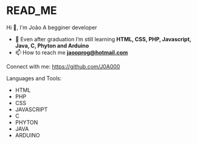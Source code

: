 # READ_ME

Hi 👋, I'm João
A begginer developer

- 🌱 Even after graduation I’m still learning **HTML, CSS, PHP, Javascript, Java, C, Phyton and Arduino**
- 📫 How to reach me **jaooprog@hotmail.com**

Connect with me: https://github.com/J0A000

Languages and Tools:
- HTML
- PHP
- CSS
- JAVASCRIPT
- C
- PHYTON
- JAVA
- ARDUINO
